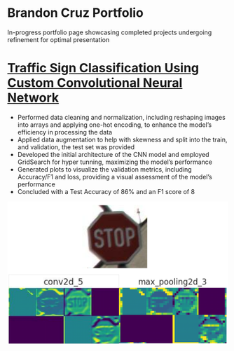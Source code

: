 # Brandon Cruz Portfolio
In-progress portfolio page showcasing completed projects undergoing refinement for optimal presentation
# [Traffic Sign Classification Using Custom Convolutional Neural Network](https://github.com/Brandon-Cruz/Traffic)
*	Performed data cleaning and normalization, including reshaping images into arrays and applying one-hot encoding, to enhance the model’s efficiency in processing the data 
*	Applied data augmentation to help with skewness and split into the train, and validation, the test set was provided 
*	Developed the initial architecture of the CNN model and employed GridSearch for hyper tunning, maximizing the model’s performance 
*	Generated plots to visualize the validation metrics, including Accuracy/F1 and loss, providing a visual assessment of the model’s performance 
*	Concluded with a Test Accuracy of 86% and an F1 score of 8 

![](https://github.com/Brandon-Cruz/Portfolio/blob/main/Images/Screenshot%202023-06-22%20102458.png)
